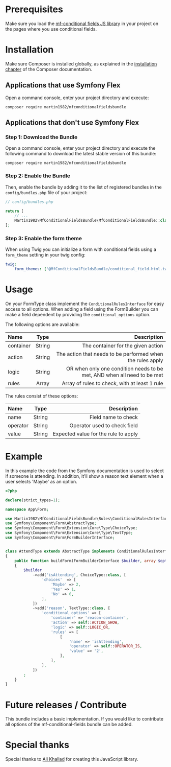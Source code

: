 Prerequisites
=============

Make sure you load the [mf-conditional fields JS library](https://github.com/bomsn/mf-conditional-fields) in your
project on the pages where you use conditional fields.

Installation
============

Make sure Composer is installed globally, as explained in the
[installation chapter](https://getcomposer.org/doc/00-intro.md)
of the Composer documentation.

Applications that use Symfony Flex
----------------------------------

Open a command console, enter your project directory and execute:

```console
composer require martin1982/mfconditionalfieldsbundle
```

Applications that don't use Symfony Flex
----------------------------------------

### Step 1: Download the Bundle

Open a command console, enter your project directory and execute the
following command to download the latest stable version of this bundle:

```console
composer require martin1982/mfconditionalfieldsbundle
```

### Step 2: Enable the Bundle

Then, enable the bundle by adding it to the list of registered bundles
in the `config/bundles.php` file of your project:

```php
// config/bundles.php

return [
    // ...
    Martin1982\MfConditionalFieldsBundle\MfConditionalFieldsBundle::class => ['all' => true],
];
```

### Step 3: Enable the form theme

When using Twig you can initialize a form with conditional fields using a `form_theme` setting in your twig config:

```yaml
twig:
    form_themes: ['@MfConditionalFieldsBundle/conditional_field.html.twig']
```

Usage
=====

On your FormType class implement the `ConditionalRulesInterface` for easy access to all options. When adding a field
using the FormBuilder you can make a field dependent by providing the `conditional_options` option.

The following options are available:

| Name      |  Type  |                                                             Description |
|:----------|:------:|------------------------------------------------------------------------:|
| container | String |                                      The container for the given action |
| action    | String |              The action that needs to be performed when the rules apply |
| logic     | String | OR when only one condition needs to be met, AND when all need to be met |
| rules     | Array  |                           Array of rules to check, with at least 1 rule |

The rules consist of these options:

| Name     |  Type  |                          Description |
|:---------|:------:|-------------------------------------:|
| name     | String |                  Field name to check |
| operator | String |         Operator used to check field |
| value    | String | Expected value for the rule to apply |

Example
=======

In this example the code from the Symfony documentation is used to select if someone is attending. In addition, it'll 
show a reason text element when a user selects 'Maybe' as an option.

```php
<?php

declare(strict_types=1);

namespace App\Form;

use Martin1982\MfConditionalFieldsBundle\Rules\ConditionalRulesInterface;
use Symfony\Component\Form\AbstractType;
use Symfony\Component\Form\Extension\Core\Type\ChoiceType;
use Symfony\Component\Form\Extension\Core\Type\TextType;
use Symfony\Component\Form\FormBuilderInterface;


class AttendType extends AbstractType implements ConditionalRulesInterface
{
    public function buildForm(FormBuilderInterface $builder, array $options): void
    {
        $builder
            ->add('isAttending', ChoiceType::class, [
                'choices'  => [
                    'Maybe' => 2,
                    'Yes' => 1,
                    'No' => 0,
                ],
            ])
            ->add('reason', TextType::class, [
                'conditional_options' => [
                    'container' => 'reason-container',
                    'action' => self::ACTION_SHOW,
                    'logic' => self::LOGIC_OR,
                    'rules' => [
                        [
                            'name' => 'isAttending',
                            'operator' => self::OPERATOR_IS,
                            'value' => '2',
                        ],
                    ],
                ],
            ])
        ;    
    }
}

```

Future releases / Contribute
============================

This bundle includes a basic implementation. If you would like to contribute all options of the mf-conditional-fields
bundle can be added.

Special thanks
==============

Special thanks to [Ali Khallad](https://github.com/bomsn) for creating this JavaScript library.